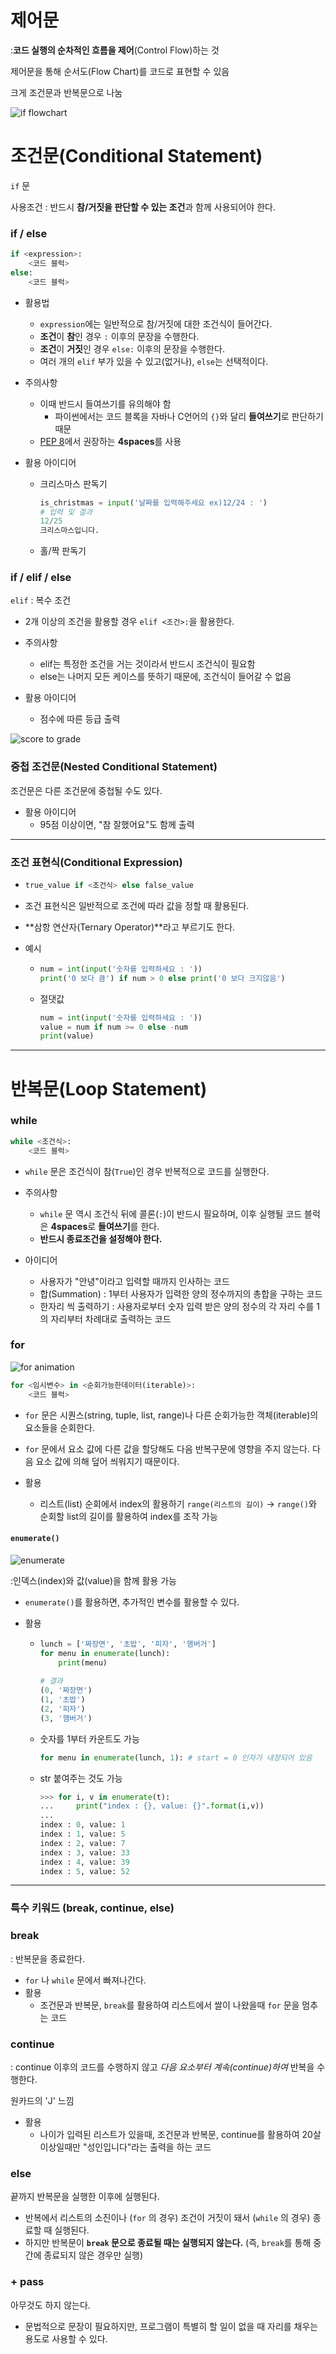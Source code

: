 # 제어문

:**코드 실행의 순차적인 흐름을 제어**(Control Flow)하는 것

제어문을 통해 순서도(Flow Chart)를 코드로 표현할 수 있음

크게 조건문과 반복문으로 나눔

![if flowchart](02_control_flow.assets/61180553-25e87b00-a653-11e9-9895-7976d7204734.png)





# 조건문(Conditional Statement)

`if` 문

사용조건 : 반드시 **참/거짓을 판단할 수 있는 조건**과 함께 사용되어야 한다.



### if / else

```python
if <expression>:
    <코드 블럭>
else:
    <코드 블럭>
```

- 활용법

  - `expression`에는 일반적으로 참/거짓에 대한 조건식이 들어간다.
  - **조건**이 **참**인 경우 `:` 이후의 문장을 수행한다.
  - **조건**이 **거짓**인 경우 `else:` 이후의 문장을 수행한다.
  - 여러 개의 `elif` 부가 있을 수 있고(없거나), `else`는 선택적이다.

- 주의사항

  - 이때 반드시 들여쓰기를 유의해야 함
    - 파이썬에서는 코드 블록을 자바나 C언어의 `{}`와 달리 **들여쓰기**로 판단하기 때문
  - [PEP 8](https://www.python.org/dev/peps/pep-0008/#indentation)에서 권장하는 **4spaces**를 사용

- 활용 아이디어

  - 크리스마스 판독기

    ```python
    is_christmas = input('날짜를 입력해주세요 ex)12/24 : ')
    # 입력 및 결과
    12/25
    크리스마스입니다.
    ```

  - 홀/짝 판독기



### if / elif / else

`elif`  : 복수 조건

- 2개 이상의 조건을 활용할 경우 `elif <조건>:`을 활용한다.
- 주의사항
  - elif는 특정한 조건을 거는 것이라서 반드시 조건식이 필요함
  - else는 나머지 모든 케이스를 뜻하기 때문에, 조건식이 들어갈 수 없음

- 활용 아이디어 
  - 점수에 따른 등급 출력

![score to grade](02_control_flow.assets/image-20210201005637864.png)

### 중첩 조건문(Nested Conditional Statement)

조건문은 다른 조건문에 중첩될 수도 있다.

- 활용 아이디어
  - 95점 이상이면, "참 잘했어요"도 함께 출력



---



### 조건 표현식(Conditional Expression)

- ```python
  true_value if <조건식> else false_value
  ```

- 조건 표현식은 일반적으로 조건에 따라 값을 정할 때 활용된다.

- **삼항 연산자(Ternary Operator)**라고 부르기도 한다.

- 예시

  - ```python
    num = int(input('숫자를 입력하세요 : '))
    print('0 보다 큼') if num > 0 else print('0 보다 크지않음')
    ```

  - 절댓값

    ```python
    num = int(input('숫자를 입력하세요 : '))
    value = num if num >= 0 else -num
    print(value)
    ```

    

---



# 반복문(Loop Statement)

### while

```python
while <조건식>:
    <코드 블럭>
```

- `while` 문은 조건식이 참(`True`)인 경우 반복적으로 코드를 실행한다.

- 주의사항
  - `while` 문 역시 조건식 뒤에 콜론(`:`)이 반드시 필요하며, 이후 실행될 코드 블럭은 **4spaces**로 **들여쓰기**를 한다.
  - **반드시 종료조건을 설정해야 한다.**
- 아이디어
  - 사용자가 "안녕"이라고 입력할 때까지 인사하는 코드
  - 합(Summation) : 1부터 사용자가 입력한 양의 정수까지의 총합을 구하는 코드
  - 한자리 씩 출력하기 : 사용자로부터 숫자 입력 받은 양의 정수의 각 자리 수를 1의 자리부터 차례대로 출력하는 코드



### for

![for animation](02_control_flow.assets/61180563-3a2c7800-a653-11e9-8a7a-c7d6e6b30141.gif)

```python
for <임시변수> in <순회가능한데이터(iterable)>:
    <코드 블럭>
```

- `for` 문은 시퀀스(string, tuple, list, range)나 다른 순회가능한 객체(iterable)의 요소들을 순회한다.

- `for` 문에서 요소 값에 다른 값을 할당해도 다음 반복구문에 영향을 주지 않는다.
  다음 요소 값에 의해 덮어 씌워지기 때문이다.
- 활용
  - 리스트(list) 순회에서 index의 활용하기
    `range(리스트의 길이)` -> `range()`와 순회할 list의 길이를 활용하여 index를 조작 가능



#### `enumerate()`

![enumerate](02_control_flow.assets/61180561-3993e180-a653-11e9-9558-085c9a0ad65d.png)

:인덱스(index)와 값(value)을 함께 활용 가능

- `enumerate()`를 활용하면, 추가적인 변수를 활용할 수 있다.

- 활용

  - ```python
    lunch = ['짜장면', '초밥', '피자', '햄버거']
    for menu in enumerate(lunch):
        print(menu)
        
    # 결과
    (0, '짜장면')
    (1, '초밥')
    (2, '피자')
    (3, '햄버거')
    ```

  - 숫자를 1부터 카운트도 가능

    ```python
    for menu in enumerate(lunch, 1): # start = 0 인자가 내장되어 있음
    ```

  - str 붙여주는 것도 가능

    ```python
    >>> for i, v in enumerate(t):
    ...     print("index : {}, value: {}".format(i,v))
    ... 
    index : 0, value: 1
    index : 1, value: 5
    index : 2, value: 7
    index : 3, value: 33
    index : 4, value: 39
    index : 5, value: 52
    ```

    

---



### 특수 키워드 (break, continue, else)



### break

: 반복문을 종료한다.

- `for` 나 `while` 문에서 빠져나간다.
- 활용
  - 조건문과 반복문, `break`를 활용하여 리스트에서 쌀이 나왔을때 `for` 문을 멈추는 코드



### continue

: continue 이후의 코드를 수행하지 않고 *다음 요소부터 계속(continue)하여*  반복을 수행한다.

원카드의 'J' 느낌

- 활용
  - 나이가 입력된 리스트가 있을때, 조건문과 반복문, continue를 활용하여 20살 이상일때만 "성인입니다"라는 출력을 하는 코드

### else

끝까지 반복문을 실행한 이후에 실행된다.

- 반복에서 리스트의 소진이나 (`for` 의 경우) 조건이 거짓이 돼서 (`while` 의 경우) 종료할 때 실행된다.
- 하지만 반복문이 **`break` 문으로 종료될 때는 실행되지 않는다.** (즉, `break`를 통해 중간에 종료되지 않은 경우만 실행)



### + pass

아무것도 하지 않는다.

- 문법적으로 문장이 필요하지만, 프로그램이 특별히 할 일이 없을 때 자리를 채우는 용도로 사용할 수 있다.